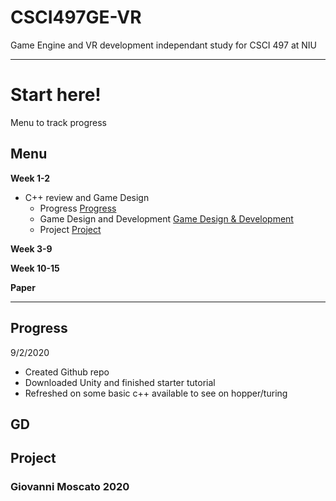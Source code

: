 # CSCI497GE-VR
Game Engine and VR development independant study for CSCI 497 at NIU

***********************************************************************************************************************************************

# Start here!
Menu to track progress

## Menu
**Week 1-2**
- C++ review and Game Design 
  - Progress [Progress](#Progress)
  - Game Design and Development [Game Design & Development](#GD)
  - Project [Project](#Project)

**Week 3-9**


**Week 10-15**


**Paper**

 
 
 
 
***********************************************************************************************************************************************
 
## Progress

9/2/2020
  * Created Github repo
  * Downloaded Unity and finished starter tutorial
  * Refreshed on some basic c++ available to see on hopper/turing

 
## GD


## Project

 



### Giovanni Moscato 2020
